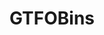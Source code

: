 ---
title: GTFOBins
description: A curated list of Unix binaries that can be used to bypass local security restrictions in misconfigured systems.
url: https://gtfobins.github.io/
image:
    # url: '/assets/images/cafe.png'
    # alt: 'Cafe'
tags: ['exploit', 'linux', 'payload']
pubDate: 2023-11-13
draft: false
---